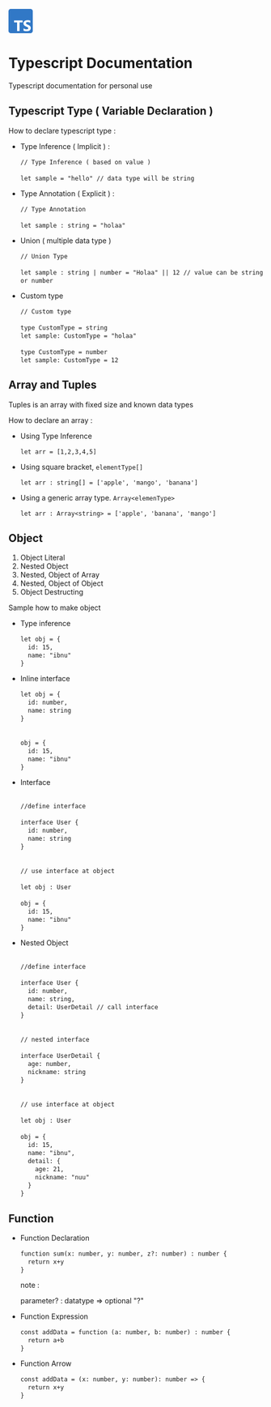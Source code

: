 ![My Image](logo.png)

# Typescript Documentation

Typescript documentation for personal use

## Typescript Type ( Variable Declaration )

How to declare typescript type :

- Type Inference ( Implicit ) :

  ```
  // Type Inference ( based on value )

  let sample = "hello" // data type will be string
  ```

- Type Annotation ( Explicit ) :

  ```
  // Type Annotation

  let sample : string = "holaa"
  ```

- Union ( multiple data type )

  ```
  // Union Type

  let sample : string | number = "Holaa" || 12 // value can be string or number
  ```

- Custom type

  ```
  // Custom type

  type CustomType = string
  let sample: CustomType = "holaa"

  type CustomType = number
  let sample: CustomType = 12
  ```

## Array and Tuples

Tuples is an array with fixed size and known data types

How to declare an array :

- Using Type Inference

  ```
  let arr = [1,2,3,4,5]
  ```

- Using square bracket, `elementType[]`

  ```
  let arr : string[] = ['apple', 'mango', 'banana']
  ```

- Using a generic array type. `Array<elemenType>`

  ```
  let arr : Array<string> = ['apple', 'banana', 'mango']
  ```

## Object

1. Object Literal
2. Nested Object
3. Nested, Object of Array
4. Nested, Object of Object
5. Object Destructing

Sample how to make object

- Type inference

  ```
  let obj = {
    id: 15,
    name: "ibnu"
  }
  ```

- Inline interface

  ```
  let obj = {
    id: number,
    name: string
  }


  obj = {
    id: 15,
    name: "ibnu"
  }
  ```

- Interface

  ```

  //define interface

  interface User {
    id: number,
    name: string
  }


  // use interface at object

  let obj : User

  obj = {
    id: 15,
    name: "ibnu"
  }
  ```

- Nested Object

  ```

  //define interface

  interface User {
    id: number,
    name: string,
    detail: UserDetail // call interface
  }


  // nested interface

  interface UserDetail {
    age: number,
    nickname: string
  }


  // use interface at object

  let obj : User

  obj = {
    id: 15,
    name: "ibnu",
    detail: {
      age: 21,
      nickname: "nuu"
    }
  }
  ```

## Function

- Function Declaration

  ```
  function sum(x: number, y: number, z?: number) : number {
    return x+y
  }
  ```

  note :

  parameter? : datatype => optional "?"

- Function Expression

  ```
  const addData = function (a: number, b: number) : number {
    return a+b
  }
  ```

- Function Arrow

  ```
  const addData = (x: number, y: number): number => {
    return x+y
  }
  ```
